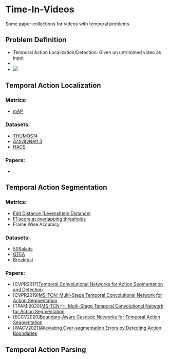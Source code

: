 # Time-In-Videos
Some paper collections for videos with temporal problems

## Problem Definition

- Temporal Action Localization/Detection: Given un untrimmed video as input 
- 
- ![](http://latex.codecogs.com/gif.latex?\\{v_{i}\}_{i=1}^{T}) 



## Temporal Action Localization

### Metrics: 
- [mAP]()

### Datasets:
- [THUMOS14]()
- [ActivityNet1.3]()
- [HACS]()

### Papers:
- 

## Temporal Action Segmentation

### Metrics: 
- [Edit Distance (Levenshtein Distance)](https://en.wikipedia.org/wiki/Levenshtein_distance)
- [F1 score at overlapping thresholds](https://arxiv.org/pdf/1611.05267.pdf)
- Frame Wise Accuracy

### Datasets:
- [50Salads]()
- [GTEA]()
- [Breakfast]()

### Papers:
- [CVPR2017][Temporal Convolutional Networks for Action Segmentation and Detection](https://arxiv.org/pdf/1611.05267.pdf)
- [CVPR2019][MS-TCN: Multi-Stage Temporal Convolutional Network for Action Segmentation](https://arxiv.org/pdf/1903.01945.pdf)
- [TPAMI2020][MS-TCN++: Multi-Stage Temporal Convolutional Network for Action Segmentation](https://arxiv.org/pdf/2006.09220.pdf)
- [ECCV2020][Boundary-Aware Cascade Networks for Temporal Action Segmentation](https://www.ecva.net/papers/eccv_2020/papers_ECCV/papers/123700035.pdf)
- [WACV2021][Alleviating Over-segmentation Errors by Detecting Action Boundaries](https://arxiv.org/pdf/2007.06866.pdf)


## Temporal Action Parsing
